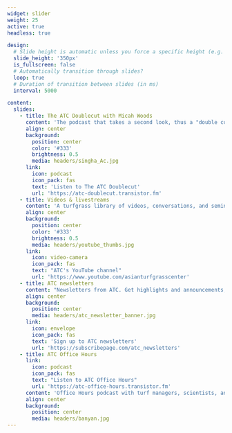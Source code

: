 ```yaml
---
widget: slider
weight: 25
active: true
headless: true

design:
  # Slide height is automatic unless you force a specific height (e.g. '400px')
  slide_height: '350px'
  is_fullscreen: false
  # Automatically transition through slides?
  loop: true
  # Duration of transition between slides (in ms)
  interval: 5000

content:
  slides:
    - title: The ATC Doublecut with Micah Woods
      content: 'The podcast that takes a second look, thus a "double cut," at material on the ATC website.'
      align: center
      background:
        position: center
        color: '#333'
        brightness: 0.5
        media: headers/singha_Ac.jpg
      link:
        icon: podcast
        icon_pack: fas
        text: 'Listen to The ATC Doublecut'
        url: 'https://atc-doublecut.transistor.fm'
    - title: Videos & livestreams
      content: 'A turfgrass library of videos, conversations, and seminar screencasts.'
      align: center
      background:
        position: center
        color: '#333'
        brightness: 0.5
        media: headers/youtube_thumbs.jpg
      link:
        icon: video-camera
        icon_pack: fas
        text: "ATC's YouTube channel"
        url: 'https://www.youtube.com/asianturfgrasscenter'
    - title: ATC newsletters
      content: "Newsletters from ATC. Get highlights and announcements, #MLSN updates, or the full text of every new blog post the same day it is published."
      align: center
      background:
        position: center
        media: headers/atc_newsletter_banner.jpg
      link: 
        icon: envelope
        icon_pack: fas
        text: 'Sign up to ATC newsletters'
        url: 'https://subscribepage.com/atc_newsletters'
    - title: ATC Office Hours
      link: 
        icon: podcast
        icon_pack: fas
        text: "Listen to ATC Office Hours"
        url: 'https://atc-office-hours.transistor.fm'
      content: 'Office Hours podcast with turf managers, scientists, and students, about grass around the world.'
      align: center
      background: 
        position: center
        media: headers/banyan.jpg
---
```

